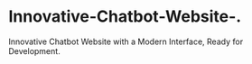# Innovative-Chatbot-Website-.
Innovative Chatbot Website with a Modern Interface, Ready for Development.
